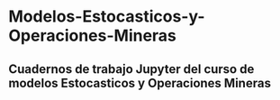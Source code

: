 # Modelos-Estocasticos-y-Operaciones-Mineras
## Cuadernos de trabajo Jupyter del curso de modelos Estocasticos y Operaciones Mineras
